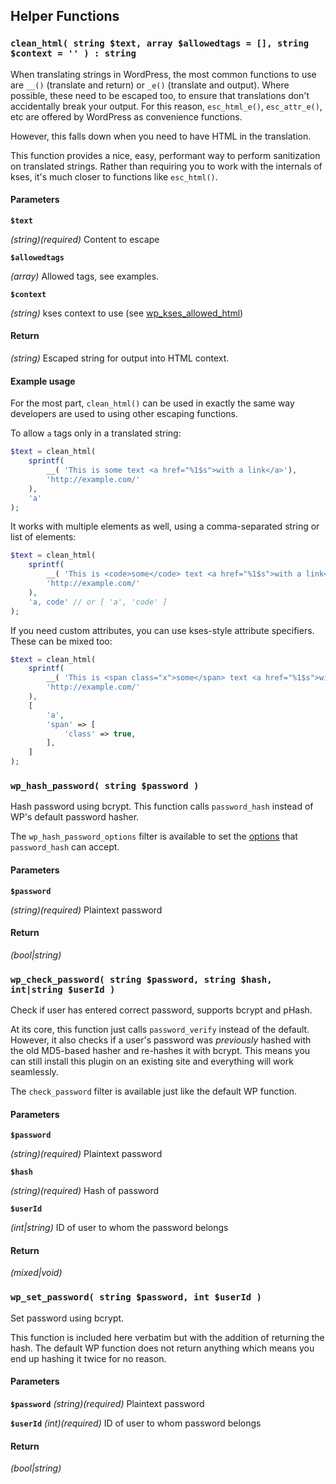 ## Helper Functions

### `clean_html( string $text, array $allowedtags = [], string $context = '' ) : string`

When translating strings in WordPress, the most common functions to use are `__()` (translate and return) or `_e()` (translate and output). Where possible, these need to be escaped too, to ensure that translations don't accidentally break your output. For this reason, `esc_html_e()`, `esc_attr_e()`, etc are offered by WordPress as convenience functions.

However, this falls down when you need to have HTML in the translation.

This function provides a nice, easy, performant way to perform sanitization on translated strings. Rather than requiring you to work with the internals of kses, it's much closer to functions like `esc_html()`.

#### Parameters

**`$text`**

_(string)(required)_ Content to escape

**`$allowedtags`**

_(array)_ Allowed tags, see examples.

**`$context`**

_(string)_ kses context to use (see [wp_kses_allowed_html](http://developer.wordpress.org/reference/functions/wp_kses_allowed_html/))

#### Return
_(string)_ Escaped string for output into HTML context.

#### Example usage

For the most part, `clean_html()` can be used in exactly the same way developers are used to using other escaping functions.

To allow `a` tags only in a translated string:

```php
$text = clean_html(
	sprintf(
		__( 'This is some text <a href="%1$s">with a link</a>'),
		'http://example.com/'
	),
	'a'
);
```
It works with multiple elements as well, using a comma-separated string or list of elements:

```php
$text = clean_html(
	sprintf(
		__( 'This is <code>some</code> text <a href="%1$s">with a link</a>'),
		'http://example.com/'
	),
	'a, code' // or [ 'a', 'code' ]
);
```
If you need custom attributes, you can use kses-style attribute specifiers.
These can be mixed too:

```php
$text = clean_html(
	sprintf(
		__( 'This is <span class="x">some</span> text <a href="%1$s">with a link</a>'),
		'http://example.com/'
	),
	[
		'a',
		'span' => [
			'class' => true,
		],
	]
);
```

### `wp_hash_password( string $password )`

Hash password using bcrypt. This function calls `password_hash` instead of WP's default password hasher.

The `wp_hash_password_options` filter is available to set the [options](http://php.net/manual/en/function.password-hash.php) that `password_hash` can accept.

#### Parameters

**`$password`**

_(string)(required)_ Plaintext password

#### Return
_(bool|string)_

### `wp_check_password( string $password, string $hash, int|string $userId )`

Check if user has entered correct password, supports bcrypt and pHash.

At its core, this function just calls `password_verify` instead of the default.
However, it also checks if a user's password was *previously* hashed with the old MD5-based hasher and re-hashes it with bcrypt. This means you can still install this plugin on an existing site and everything will work seamlessly.

The `check_password` filter is available just like the default WP function.

#### Parameters

**`$password`**

_(string)(required)_ Plaintext password

**`$hash`**

_(string)(required)_ Hash of password

**`$userId`**

_(int|string)_ ID of user to whom the password belongs

#### Return
_(mixed|void)_

### `wp_set_password( string $password, int $userId )`

Set password using bcrypt.

This function is included here verbatim but with the addition of returning the hash. The default WP function does not return anything which means you end up hashing it twice for no reason.

#### Parameters

**`$password`**
_(string)(required)_ Plaintext password

**`$userId`**
_(int)(required)_ ID of user to whom password belongs

#### Return
_(bool|string)_